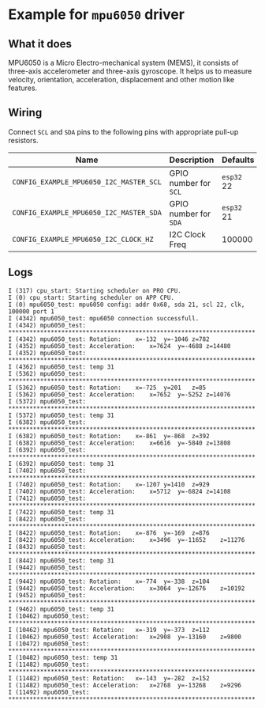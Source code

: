 # Example for `mpu6050` driver

## What it does


MPU6050 is a Micro Electro-mechanical system (MEMS), it consists of three-axis accelerometer and three-axis gyroscope. It helps us to measure velocity, orientation, acceleration, displacement and other motion like features.

## Wiring

Connect `SCL` and `SDA` pins to the following pins with appropriate pull-up
resistors.

| Name                                    | Description           | Defaults   |
| --------------------------------------- | --------------------- | ---------- |
| `CONFIG_EXAMPLE_MPU6050_I2C_MASTER_SCL` | GPIO number for `SCL` | `esp32` 22 |
| `CONFIG_EXAMPLE_MPU6050_I2C_MASTER_SDA` | GPIO number for `SDA` | `esp32` 21 |
| `CONFIG_EXAMPLE_MPU6050_I2C_CLOCK_HZ`   | I2C Clock Freq        | 100000     |



## Logs

```
I (317) cpu_start: Starting scheduler on PRO CPU.
I (0) cpu_start: Starting scheduler on APP CPU.
I (0) mpu6050_test: mpu6050 config: addr 0x68, sda 21, scl 22, clk, 100000 port 1
I (4342) mpu6050_test: mpu6050 connection successfull.
I (4342) mpu6050_test: **********************************************************************
I (4342) mpu6050_test: Rotation:	x=-132	y=-1046	z=782
I (4352) mpu6050_test: Acceleration:	x=7624	y=-4688	z=14480
I (4352) mpu6050_test: **********************************************************************
I (4362) mpu6050_test: temp 31
I (5362) mpu6050_test: **********************************************************************
I (5362) mpu6050_test: Rotation:	x=-725	y=201	z=85
I (5362) mpu6050_test: Acceleration:	x=7652	y=-5252	z=14076
I (5372) mpu6050_test: **********************************************************************
I (5372) mpu6050_test: temp 31
I (6382) mpu6050_test: **********************************************************************
I (6382) mpu6050_test: Rotation:	x=-861	y=-868	z=392
I (6382) mpu6050_test: Acceleration:	x=6616	y=-5840	z=13808
I (6392) mpu6050_test: **********************************************************************
I (6392) mpu6050_test: temp 31
I (7402) mpu6050_test: **********************************************************************
I (7402) mpu6050_test: Rotation:	x=-1207	y=1410	z=929
I (7402) mpu6050_test: Acceleration:	x=5712	y=-6824	z=14108
I (7412) mpu6050_test: **********************************************************************
I (7422) mpu6050_test: temp 31
I (8422) mpu6050_test: **********************************************************************
I (8422) mpu6050_test: Rotation:	x=-876	y=-169	z=876
I (8422) mpu6050_test: Acceleration:	x=3496	y=-11652	z=11276
I (8432) mpu6050_test: **********************************************************************
I (8442) mpu6050_test: temp 31
I (9442) mpu6050_test: **********************************************************************
I (9442) mpu6050_test: Rotation:	x=-774	y=-338	z=104
I (9442) mpu6050_test: Acceleration:	x=3064	y=-12676	z=10192
I (9452) mpu6050_test: **********************************************************************
I (9462) mpu6050_test: temp 31
I (10462) mpu6050_test: **********************************************************************
I (10462) mpu6050_test: Rotation:	x=-319	y=-373	z=112
I (10462) mpu6050_test: Acceleration:	x=2908	y=-13160	z=9800
I (10472) mpu6050_test: **********************************************************************
I (10482) mpu6050_test: temp 31
I (11482) mpu6050_test: **********************************************************************
I (11482) mpu6050_test: Rotation:	x=-143	y=-282	z=152
I (11482) mpu6050_test: Acceleration:	x=2768	y=-13268	z=9296
I (11492) mpu6050_test: **********************************************************************

```
